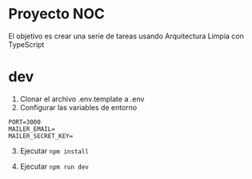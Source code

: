 # Proyecto NOC

El objetivo es crear una serie de tareas usando Arquitectura Limpia con TypeScript

# dev
1. Clonar el archivo .env.template a .env
2. Configurar las variables de entorno
```
PORT=3000
MAILER_EMAIL=
MAILER_SECRET_KEY=

```

3. Ejecutar ``npm install``

4. Ejecutar ``npm run dev``